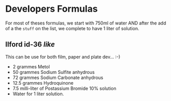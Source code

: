 # Developers Formulas

For most of theses formulas, we start with 750ml of water AND after the add of a the `stuff` on the list, we complete to have 1 liter of solution.

## Ilford id-36 _like_

This can be use for both film, paper and plate dev... :-)

 * 2  grammes Metol
 * 50 grammes Sodium Sulfite anhydrous
 * 72 grammes Sodium Carbonate anhydrous
 * 12.5 grammes Hydroquinone 
 * 7.5 milli-liter of Postassium Bromide 10% solution
 * Water for 1 liter solution.
